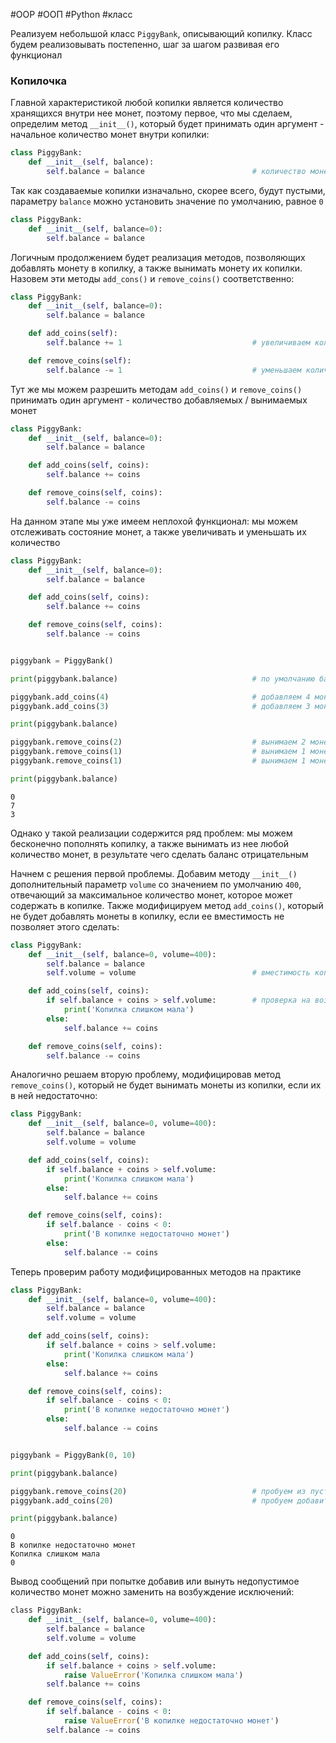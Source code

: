 #OOP #ООП #Python #класс

Реализуем небольшой класс `PiggyBank`, описывающий копилку. Класс будем реализовывать постепенно, шаг за шагом развивая его функционал
### Копилочка
Главной характеристикой любой копилки является количество хранящихся внутри нее монет, поэтому первое, что мы сделаем, определим метод `__init__()`, который будет принимать один аргумент - начальное количество монет внутри копилки:
```python
class PiggyBank:
    def __init__(self, balance):
        self.balance = balance                        # количество монет в копилке
```
Так как создаваемые копилки изначально, скорее всего, будут пустыми, параметру `balance` можно установить значение по умолчанию, равное `0`
```python
class PiggyBank:
    def __init__(self, balance=0):
        self.balance = balance
```
Логичным продолжением будет реализация методов, позволяющих добавлять монету в копилку, а также вынимать монету их копилки. Назовем эти методы `add_cons()` и `remove_coins()` соответственно:
```python
class PiggyBank:
    def __init__(self, balance=0):
        self.balance = balance

    def add_coins(self):
        self.balance += 1                             # увеличиваем количество монет на единицу

    def remove_coins(self):
        self.balance -= 1                             # уменьшаем количество монет на единицу
```
Тут же мы можем разрешить методам `add_coins()` и `remove_coins()` принимать один аргумент - количество добавляемых / вынимаемых монет
```python
class PiggyBank:
    def __init__(self, balance=0):
        self.balance = balance

    def add_coins(self, coins):
        self.balance += coins

    def remove_coins(self, coins):
        self.balance -= coins
```
На данном этапе мы уже имеем неплохой функционал: мы можем отслеживать состояние монет, а также увеличивать и уменьшать их количество
```python
class PiggyBank:
    def __init__(self, balance=0):
        self.balance = balance

    def add_coins(self, coins):
        self.balance += coins

    def remove_coins(self, coins):
        self.balance -= coins


piggybank = PiggyBank()

print(piggybank.balance)                              # по умолчанию баланс равен нулю 

piggybank.add_coins(4)                                # добавляем 4 монеты
piggybank.add_coins(3)                                # добавляем 3 монеты

print(piggybank.balance)

piggybank.remove_coins(2)                             # вынимаем 2 монеты
piggybank.remove_coins(1)                             # вынимаем 1 монету
piggybank.remove_coins(1)                             # вынимаем 1 монету

print(piggybank.balance)
```
```
0
7
3
```
Однако у такой реализации содержится ряд проблем: мы можем бесконечно пополнять копилку, а также вынимать из нее любой количество монет, в результате чего сделать баланс отрицательным

Начнем с решения первой проблемы. Добавим методу `__init__()` дополнительный параметр `volume` со значением по умолчанию `400`, отвечающий за максимальное количество монет, которое может содержать в копилке. Также модифицируем метод `add_coins()`, который не будет добавлять монеты в копилку, если ее вместимость не позволяет этого сделать:
```python
class PiggyBank:
    def __init__(self, balance=0, volume=400):
        self.balance = balance
        self.volume = volume                          # вместимость копилки

    def add_coins(self, coins):
        if self.balance + coins > self.volume:        # проверка на возможность добавить монеты
            print('Копилка слишком мала')
        else:
            self.balance += coins

    def remove_coins(self, coins):
        self.balance -= coins
```
Аналогично решаем вторую проблему, модифицировав метод `remove_coins()`, который не будет вынимать монеты из копилки, если их в ней недостаточно:
```python
class PiggyBank:
    def __init__(self, balance=0, volume=400):
        self.balance = balance
        self.volume = volume

    def add_coins(self, coins):
        if self.balance + coins > self.volume:
            print('Копилка слишком мала')
        else:
            self.balance += coins

    def remove_coins(self, coins):
        if self.balance - coins < 0:
            print('В копилке недостаточно монет')
        else:
            self.balance -= coins
```
Теперь проверим работу модифицированных методов на практике
```python
class PiggyBank:
    def __init__(self, balance=0, volume=400):
        self.balance = balance
        self.volume = volume

    def add_coins(self, coins):
        if self.balance + coins > self.volume:
            print('Копилка слишком мала')
        else:
            self.balance += coins

    def remove_coins(self, coins):
        if self.balance - coins < 0:
            print('В копилке недостаточно монет')
        else:
            self.balance -= coins


piggybank = PiggyBank(0, 10)

print(piggybank.balance)    

piggybank.remove_coins(20)                            # пробуем из пустой копилки вынуть 20 монет
piggybank.add_coins(20)                               # пробуем добавить избыточное количество монет

print(piggybank.balance)
```
```
0
В копилке недостаточно монет
Копилка слишком мала
0
```
Вывод сообщений при попытке добавив или вынуть недопустимое количество монет можно заменить на возбуждение исключений:
```python
​class PiggyBank:
    def __init__(self, balance=0, volume=400):
        self.balance = balance
        self.volume = volume

    def add_coins(self, coins):
        if self.balance + coins > self.volume:
            raise ValueError('Копилка слишком мала')
        self.balance += coins

    def remove_coins(self, coins):
        if self.balance - coins < 0:
            raise ValueError('В копилке недостаточно монет')
        self.balance -= coins
```
